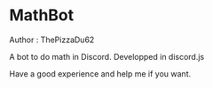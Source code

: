 # MathBot

Author : ThePizzaDu62

A bot to do math in Discord. Developped in discord.js

Have a good experience and help me if you want.
